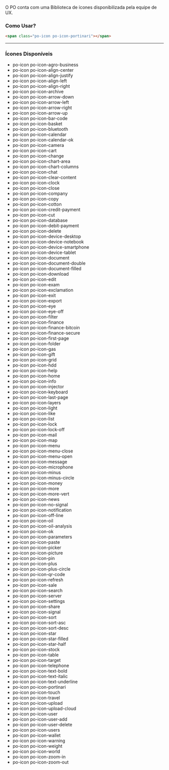 [comment]: # (@label Biblioteca de ícones)
[comment]: # (@link guides/icons)

O PO conta com uma Biblioteca de ícones disponibilizada pela equipe de UX.

### Como Usar?

``` html
<span class="po-icon po-icon-portinari"></span>
```

<span style="font-size:50px;" class="po-icon po-icon-portinari po-icon-sample"></span>

----------------------------------------

### Ícones Disponíveis

<ul class="po-icon-list">
  <li>
    <a>
      <span class="po-icon po-icon-agro-business"></span>
      <span>po-icon po-icon-agro-business</span>
    </a>
  </li>

  <li>
    <a>
      <span class="po-icon po-icon-align-center"></span>
      <span>po-icon po-icon-align-center</span>
    </a>
  </li>

  <li>
    <a>
      <span class="po-icon po-icon-align-justify"></span>
      <span>po-icon po-icon-align-justify</span>
    </a>
  </li>

  <li>
    <a>
      <span class="po-icon po-icon-align-left"></span>
      <span>po-icon po-icon-align-left</span>
    </a>
  </li>

  <li>
    <a>
      <span class="po-icon po-icon-align-right"></span>
      <span>po-icon po-icon-align-right</span>
    </a>
  </li>

  <li>
    <a>
      <span class="po-icon po-icon-archive"></span>
      <span>po-icon po-icon-archive</span>
    </a>
  </li>

  <li>
    <a>
      <span class="po-icon po-icon-arrow-down"></span>
      <span>po-icon po-icon-arrow-down</span>
    </a>
  </li>

  <li>
    <a>
      <span class="po-icon po-icon-arrow-left"></span>
      <span>po-icon po-icon-arrow-left</span>
    </a>
  </li>

  <li>
    <a>
      <span class="po-icon po-icon-arrow-right"></span>
      <span>po-icon po-icon-arrow-right</span>
    </a>
  </li>

  <li>
    <a>
      <span class="po-icon po-icon-arrow-up"></span>
      <span>po-icon po-icon-arrow-up</span>
    </a>
  </li>

  <li>
    <a>
      <span class="po-icon po-icon-bar-code"></span>
      <span>po-icon po-icon-bar-code</span>
    </a>
  </li>

  <li>
    <a>
      <span class="po-icon po-icon-basket"></span>
      <span>po-icon po-icon-basket</span>
    </a>
  </li>

  <li>
    <a>
      <span class="po-icon po-icon-bluetooth"></span>
      <span>po-icon po-icon-bluetooth</span>
    </a>
  </li>

  <li>
    <a>
      <span class="po-icon po-icon-calendar"></span>
      <span>po-icon po-icon-calendar</span>
    </a>
  </li>

  <li>
    <a>
      <span class="po-icon po-icon-calendar-ok"></span>
      <span>po-icon po-icon-calendar-ok</span>
    </a>
  </li>

  <li>
    <a>
      <span class="po-icon po-icon-camera"></span>
      <span>po-icon po-icon-camera</span>
    </a>
  </li>

  <li>
    <a>
      <span class="po-icon po-icon-cart"></span>
      <span>po-icon po-icon-cart</span>
    </a>
  </li>

  <li>
    <a>
      <span class="po-icon po-icon-change"></span>
      <span>po-icon po-icon-change</span>
    </a>
  </li>

  <li>
    <a>
      <span class="po-icon po-icon-chart-area"></span>
      <span>po-icon po-icon-chart-area</span>
    </a>
  </li>

  <li>
    <a>
      <span class="po-icon po-icon-chart-columns"></span>
      <span>po-icon po-icon-chart-columns</span>
    </a>
  </li>

  <li>
    <a>
      <span class="po-icon po-icon-chat"></span>
      <span>po-icon po-icon-chat</span>
    </a>
  </li>

  <li>
    <a>
      <span class="po-icon po-icon-clear-content"></span>
      <span>po-icon po-icon-clear-content</span>
    </a>
  </li>

  <li>
    <a>
      <span class="po-icon po-icon-clock"></span>
      <span>po-icon po-icon-clock</span>
    </a>
  </li>

  <li>
    <a>
      <span class="po-icon po-icon-close"></span>
      <span>po-icon po-icon-close</span>
    </a>
  </li>

  <li>
    <a>
      <span class="po-icon po-icon-company"></span>
      <span>po-icon po-icon-company</span>
    </a>
  </li>

  <li>
    <a>
      <span class="po-icon po-icon-copy"></span>
      <span>po-icon po-icon-copy</span>
    </a>
  </li>

  <li>
    <a>
      <span class="po-icon po-icon-cotton"></span>
      <span>po-icon po-icon-cotton</span>
    </a>
  </li>

  <li>
    <a>
      <span class="po-icon po-icon-credit-payment"></span>
      <span>po-icon po-icon-credit-payment</span>
    </a>
  </li>

  <li>
    <a>
      <span class="po-icon po-icon-cut"></span>
      <span>po-icon po-icon-cut</span>
    </a>
  </li>

  <li>
    <a>
      <span class="po-icon po-icon-database"></span>
      <span>po-icon po-icon-database</span>
    </a>
  </li>

  <li>
    <a>
      <span class="po-icon po-icon-debit-payment"></span>
      <span>po-icon po-icon-debit-payment</span>
    </a>
  </li>

  <li>
    <a>
      <span class="po-icon po-icon-delete"></span>
      <span>po-icon po-icon-delete</span>
    </a>
  </li>

  <li>
    <a>
      <span class="po-icon po-icon-device-desktop"></span>
      <span>po-icon po-icon-device-desktop</span>
    </a>
  </li>

  <li>
    <a>
      <span class="po-icon po-icon-device-notebook"></span>
      <span>po-icon po-icon-device-notebook</span>
    </a>
  </li>

  <li>
    <a>
      <span class="po-icon po-icon-device-smartphone"></span>
      <span>po-icon po-icon-device-smartphone</span>
    </a>
  </li>

  <li>
    <a>
      <span class="po-icon po-icon-device-tablet"></span>
      <span>po-icon po-icon-device-tablet</span>
    </a>
  </li>

  <li>
    <a>
      <span class="po-icon po-icon-document"></span>
      <span>po-icon po-icon-document</span>
    </a>
  </li>

  <li>
    <a>
      <span class="po-icon po-icon-document-double"></span>
      <span>po-icon po-icon-document-double</span>
    </a>
  </li>

  <li>
    <a>
      <span class="po-icon po-icon-document-filled"></span>
      <span>po-icon po-icon-document-filled</span>
    </a>
  </li>

  <li>
    <a>
      <span class="po-icon po-icon-download"></span>
      <span>po-icon po-icon-download</span>
    </a>
  </li>

  <li>
    <a>
      <span class="po-icon po-icon-edit"></span>
      <span>po-icon po-icon-edit</span>
    </a>
  </li>

  <li>
    <a>
      <span class="po-icon po-icon-exam"></span>
      <span>po-icon po-icon-exam</span>
    </a>
  </li>

  <li>
    <a>
      <span class="po-icon po-icon-exclamation"></span>
      <span>po-icon po-icon-exclamation</span>
    </a>
  </li>

  <li>
    <a>
      <span class="po-icon po-icon-exit"></span>
      <span>po-icon po-icon-exit</span>
    </a>
  </li>

  <li>
    <a>
      <span class="po-icon po-icon-export"></span>
      <span>po-icon po-icon-export</span>
    </a>
  </li>

  <li>
    <a>
      <span class="po-icon po-icon-eye"></span>
      <span>po-icon po-icon-eye</span>
    </a>
  </li>

  <li>
    <a>
      <span class="po-icon po-icon-eye-off"></span>
      <span>po-icon po-icon-eye-off</span>
    </a>
  </li>

  <li>
    <a>
      <span class="po-icon po-icon-filter"></span>
      <span>po-icon po-icon-filter</span>
    </a>
  </li>

  <li>
    <a>
      <span class="po-icon po-icon-finance"></span>
      <span>po-icon po-icon-finance</span>
    </a>
  </li>

  <li>
    <a>
      <span class="po-icon po-icon-finance-bitcoin"></span>
      <span>po-icon po-icon-finance-bitcoin</span>
    </a>
  </li>

  <li>
    <a>
      <span class="po-icon po-icon-finance-secure"></span>
      <span>po-icon po-icon-finance-secure</span>
    </a>
  </li>

  <li>
    <a>
      <span class="po-icon po-icon-first-page"></span>
      <span>po-icon po-icon-first-page</span>
    </a>
  </li>

  <li>
    <a>
      <span class="po-icon po-icon-folder"></span>
      <span>po-icon po-icon-folder</span>
    </a>
  </li>

  <li>
    <a>
      <span class="po-icon po-icon-gas"></span>
      <span>po-icon po-icon-gas</span>
    </a>
  </li>

  <li>
    <a>
      <span class="po-icon po-icon-gift"></span>
      <span>po-icon po-icon-gift</span>
    </a>
  </li>

  <li>
    <a>
      <span class="po-icon po-icon-grid"></span>
      <span>po-icon po-icon-grid</span>
    </a>
  </li>

  <li>
    <a>
      <span class="po-icon po-icon-hdd"></span>
      <span>po-icon po-icon-hdd</span>
    </a>
  </li>

  <li>
    <a>
      <span class="po-icon po-icon-help"></span>
      <span>po-icon po-icon-help</span>
    </a>
  </li>

  <li>
    <a>
      <span class="po-icon po-icon-home"></span>
      <span>po-icon po-icon-home</span>
    </a>
  </li>

  <li>
    <a>
      <span class="po-icon po-icon-info"></span>
      <span>po-icon po-icon-info</span>
    </a>
  </li>

  <li>
    <a>
      <span class="po-icon po-icon-injector"></span>
      <span>po-icon po-icon-injector</span>
    </a>
  </li>

  <li>
    <a>
      <span class="po-icon po-icon-keyboard"></span>
      <span>po-icon po-icon-keyboard</span>
    </a>
  </li>

  <li>
    <a>
      <span class="po-icon po-icon-last-page"></span>
      <span>po-icon po-icon-last-page</span>
    </a>
  </li>

  <li>
    <a>
      <span class="po-icon po-icon-layers"></span>
      <span>po-icon po-icon-layers</span>
    </a>
  </li>

  <li>
    <a>
      <span class="po-icon po-icon-light"></span>
      <span>po-icon po-icon-light</span>
    </a>
  </li>

  <li>
    <a>
      <span class="po-icon po-icon-like"></span>
      <span>po-icon po-icon-like</span>
    </a>
  </li>

  <li>
    <a>
      <span class="po-icon po-icon-list"></span>
      <span>po-icon po-icon-list</span>
    </a>
  </li>

  <li>
    <a>
      <span class="po-icon po-icon-lock"></span>
      <span>po-icon po-icon-lock</span>
    </a>
  </li>

  <li>
    <a>
      <span class="po-icon po-icon-lock-off"></span>
      <span>po-icon po-icon-lock-off</span>
    </a>
  </li>

  <li>
    <a>
      <span class="po-icon po-icon-mail"></span>
      <span>po-icon po-icon-mail</span>
    </a>
  </li>

  <li>
    <a>
      <span class="po-icon po-icon-map"></span>
      <span>po-icon po-icon-map</span>
    </a>
  </li>

  <li>
    <a>
      <span class="po-icon po-icon-menu"></span>
      <span>po-icon po-icon-menu</span>
    </a>
  </li>

  <li>
    <a>
      <span class="po-icon po-icon-menu-close"></span>
      <span>po-icon po-icon-menu-close</span>
    </a>
  </li>

  <li>
    <a>
      <span class="po-icon po-icon-menu-open"></span>
      <span>po-icon po-icon-menu-open</span>
    </a>
  </li>

  <li>
    <a>
      <span class="po-icon po-icon-message"></span>
      <span>po-icon po-icon-message</span>
    </a>
  </li>

  <li>
    <a>
      <span class="po-icon po-icon-microphone"></span>
      <span>po-icon po-icon-microphone</span>
    </a>
  </li>

  <li>
    <a>
      <span class="po-icon po-icon-minus"></span>
      <span>po-icon po-icon-minus</span>
    </a>
  </li>

  <li>
    <a>
      <span class="po-icon po-icon-minus-circle"></span>
      <span>po-icon po-icon-minus-circle</span>
    </a>
  </li>

  <li>
    <a>
      <span class="po-icon po-icon-money"></span>
      <span>po-icon po-icon-money</span>
    </a>
  </li>

  <li>
    <a>
      <span class="po-icon po-icon-more"></span>
      <span>po-icon po-icon-more</span>
    </a>
  </li>

  <li>
    <a>
      <span class="po-icon po-icon-more-vert"></span>
      <span>po-icon po-icon-more-vert</span>
    </a>
  </li>

  <li>
    <a>
      <span class="po-icon po-icon-news"></span>
      <span>po-icon po-icon-news</span>
    </a>
  </li>

  <li>
    <a>
      <span class="po-icon po-icon-no-signal"></span>
      <span>po-icon po-icon-no-signal</span>
    </a>
  </li>

  <li>
    <a>
      <span class="po-icon po-icon-notification"></span>
      <span>po-icon po-icon-notification</span>
    </a>
  </li>

  <li>
    <a>
      <span class="po-icon po-icon-off-line"></span>
      <span>po-icon po-icon-off-line</span>
    </a>
  </li>

  <li>
    <a>
      <span class="po-icon po-icon-oil"></span>
      <span>po-icon po-icon-oil</span>
    </a>
  </li>

  <li>
    <a>
      <span class="po-icon po-icon-oil-analysis"></span>
      <span>po-icon po-icon-oil-analysis</span>
    </a>
  </li>

  <li>
    <a>
      <span class="po-icon po-icon-ok"></span>
      <span>po-icon po-icon-ok</span>
    </a>
  </li>

  <li>
    <a>
      <span class="po-icon po-icon-parameters"></span>
      <span>po-icon po-icon-parameters</span>
    </a>
  </li>

  <li>
    <a>
      <span class="po-icon po-icon-paste"></span>
      <span>po-icon po-icon-paste</span>
    </a>
  </li>

  <li>
    <a>
      <span class="po-icon po-icon-picker"></span>
      <span>po-icon po-icon-picker</span>
    </a>
  </li>

  <li>
    <a>
      <span class="po-icon po-icon-picture"></span>
      <span>po-icon po-icon-picture</span>
    </a>
  </li>

  <li>
    <a>
      <span class="po-icon po-icon-pin"></span>
      <span>po-icon po-icon-pin</span>
    </a>
  </li>

  <li>
    <a>
      <span class="po-icon po-icon-plus"></span>
      <span>po-icon po-icon-plus</span>
    </a>
  </li>

  <li>
    <a>
      <span class="po-icon po-icon-plus-circle"></span>
      <span>po-icon po-icon-plus-circle</span>
    </a>
  </li>

  <li>
    <a>
      <span class="po-icon po-icon-qr-code"></span>
      <span>po-icon po-icon-qr-code</span>
    </a>
  </li>

  <li>
    <a>
      <span class="po-icon po-icon-refresh"></span>
      <span>po-icon po-icon-refresh</span>
    </a>
  </li>

  <li>
    <a>
      <span class="po-icon po-icon-sale"></span>
      <span>po-icon po-icon-sale</span>
    </a>
  </li>

  <li>
    <a>
      <span class="po-icon po-icon-search"></span>
      <span>po-icon po-icon-search</span>
    </a>
  </li>

  <li>
    <a>
      <span class="po-icon po-icon-server"></span>
      <span>po-icon po-icon-server</span>
    </a>
  </li>

  <li>
    <a>
      <span class="po-icon po-icon-settings"></span>
      <span>po-icon po-icon-settings</span>
    </a>
  </li>

  <li>
    <a>
      <span class="po-icon po-icon-share"></span>
      <span>po-icon po-icon-share</span>
    </a>
  </li>

  <li>
    <a>
      <span class="po-icon po-icon-signal"></span>
      <span>po-icon po-icon-signal</span>
    </a>
  </li>

  <li>
    <a>
      <span class="po-icon po-icon-sort"></span>
      <span>po-icon po-icon-sort</span>
    </a>
  </li>

  <li>
    <a>
      <span class="po-icon po-icon-sort-asc"></span>
      <span>po-icon po-icon-sort-asc</span>
    </a>
  </li>

  <li>
    <a>
      <span class="po-icon po-icon-sort-desc"></span>
      <span>po-icon po-icon-sort-desc</span>
    </a>
  </li>

  <li>
    <a>
      <span class="po-icon po-icon-star"></span>
      <span>po-icon po-icon-star</span>
    </a>
  </li>

  <li>
    <a>
      <span class="po-icon po-icon-star-filled"></span>
      <span>po-icon po-icon-star-filled</span>
    </a>
  </li>

  <li>
    <a>
      <span class="po-icon po-icon-star-half"></span>
      <span>po-icon po-icon-star-half</span>
    </a>
  </li>

  <li>
    <a>
      <span class="po-icon po-icon-stock"></span>
      <span>po-icon po-icon-stock</span>
    </a>
  </li>

  <li>
    <a>
      <span class="po-icon po-icon-table"></span>
      <span>po-icon po-icon-table</span>
    </a>
  </li>

  <li>
    <a>
      <span class="po-icon po-icon-target"></span>
      <span>po-icon po-icon-target</span>
    </a>
  </li>

  <li>
    <a>
      <span class="po-icon po-icon-telephone"></span>
      <span>po-icon po-icon-telephone</span>
    </a>
  </li>

  <li>
    <a>
      <span class="po-icon po-icon-text-bold"></span>
      <span>po-icon po-icon-text-bold</span>
    </a>
  </li>

  <li>
    <a>
      <span class="po-icon po-icon-text-italic"></span>
      <span>po-icon po-icon-text-italic</span>
    </a>
  </li>

  <li>
    <a>
      <span class="po-icon po-icon-text-underline"></span>
      <span>po-icon po-icon-text-underline</span>
    </a>
  </li>

  <li>
    <a>
      <span class="po-icon po-icon-portinari"></span>
      <span>po-icon po-icon-portinari</span>
    </a>
  </li>

  <li>
    <a>
      <span class="po-icon po-icon-touch"></span>
      <span>po-icon po-icon-touch</span>
    </a>
  </li>

  <li>
    <a>
      <span class="po-icon po-icon-travel"></span>
      <span>po-icon po-icon-travel</span>
    </a>
  </li>

  <li>
    <a>
      <span class="po-icon po-icon-upload"></span>
      <span>po-icon po-icon-upload</span>
    </a>
  </li>

  <li>
    <a>
      <span class="po-icon po-icon-upload-cloud"></span>
      <span>po-icon po-icon-upload-cloud</span>
    </a>
  </li>

  <li>
    <a>
      <span class="po-icon po-icon-user"></span>
      <span>po-icon po-icon-user</span>
    </a>
  </li>

  <li>
    <a>
      <span class="po-icon po-icon-user-add"></span>
      <span>po-icon po-icon-user-add</span>
    </a>
  </li>

  <li>
    <a>
      <span class="po-icon po-icon-user-delete"></span>
      <span>po-icon po-icon-user-delete</span>
    </a>
  </li>

  <li>
    <a>
      <span class="po-icon po-icon-users"></span>
      <span>po-icon po-icon-users</span>
    </a>
  </li>

  <li>
    <a>
      <span class="po-icon po-icon-wallet"></span>
      <span>po-icon po-icon-wallet</span>
    </a>
  </li>

  <li>
    <a>
      <span class="po-icon po-icon-warning"></span>
      <span>po-icon po-icon-warning</span>
    </a>
  </li>

  <li>
    <a>
      <span class="po-icon po-icon-weight"></span>
      <span>po-icon po-icon-weight</span>
    </a>
  </li>

  <li>
    <a>
      <span class="po-icon po-icon-world"></span>
      <span>po-icon po-icon-world</span>
    </a>
  </li>

  <li>
    <a>
      <span class="po-icon po-icon-zoom-in"></span>
      <span>po-icon po-icon-zoom-in</span>
    </a>
  </li>

  <li>
    <a>
      <span class="po-icon po-icon-zoom-out"></span>
      <span>po-icon po-icon-zoom-out</span>
    </a>
  </li>
</ul>
